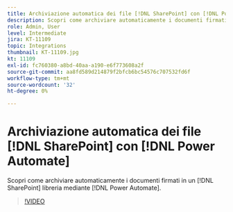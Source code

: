 ```yaml
---
title: Archiviazione automatica dei file [!DNL SharePoint] con [!DNL Power Automate]
description: Scopri come archiviare automaticamente i documenti firmati in un [!DNL SharePoint] libreria mediante [!DNL Power Automate]
role: Admin, User
level: Intermediate
jira: KT-11109
topic: Integrations
thumbnail: KT-11109.jpg
kt: 11109
exl-id: fc760380-a8bd-40aa-a190-e6f773608a2f
source-git-commit: aa8fd589d214879f2bfcb6bc54576c707532fd6f
workflow-type: tm+mt
source-wordcount: '32'
ht-degree: 0%

---
```


# Archiviazione automatica dei file [!DNL SharePoint] con [!DNL Power Automate]

Scopri come archiviare automaticamente i documenti firmati in un [!DNL SharePoint] libreria mediante [!DNL Power Automate].

>[!VIDEO](https://video.tv.adobe.com/v/3409121?quality=12&learn=on&hidetitle=true)
